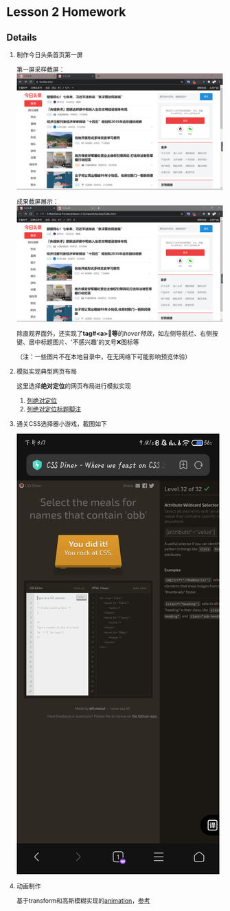 # Lesson 2 Homework

## Details

1. 制作今日头条首页第一屏

    第一屏采样截屏：
    ![page_sample](./toutiao/assets/images/page_sample.png)

    成果截屏展示：
    ![page_final](./toutiao/assets/images/page_final.png)

    除直观界面外，还实现了**tag#\<a\>🔗等**的*hover特效*，如左侧导航栏、右侧按键、居中标题图片、'不感兴趣'的叉号❌图标等

    （注：一些图片不在本地目录中，在无网络下可能影响预览体验）

2. 模拟实现典型网页布局

    这里选择**绝对定位**的网页布局进行模拟实现

    1. [列绝对定位](./layout/col_abs.html)
    2. [列绝对定位标题脚注](./layout/col_abs_head_foot.html)

3. 通关CSS选择器小游戏，截图如下

    ![css game pass](CSS-Selector-Game/css-pass.jpg)

4. 动画制作

   基于transform和高斯模糊实现的[animation](./animation/animation.html)，[参考](https://codemyui.com/matrix-inspired-text-scroll-animation/)
